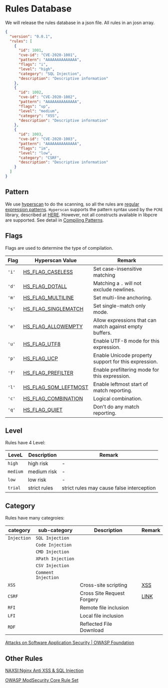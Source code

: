 # Rules Database

We will release the rules database in a json file. All rules in an josn array.

```json
{
  "version": "0.0.1",
  "rules": [
    {
      "id": 1001,
      "cve-id": "CVE-2020-1001",
      "pattern": "AAAAAAAAAAAAAA",
      "flags": "i",
      "level": "high",
      "category": "SQL Injection",
      "description": "Descriptive information"
    },
    {
      "id": 1002,
      "cve-id": "CVE-2020-1002",
      "pattern": "AAAAAAAAAAAAAA",
      "flags": "up",
      "level": "medium",
      "category": "XSS",
      "description": "Descriptive information"
    },
    {
      "id": 1003,
      "cve-id": "CVE-2020-1003",
      "pattern": "AAAAAAAAAAAAAA",
      "flags": "im",
      "level": "low",
      "category": "CSRF",
      "description": "Descriptive information"
    }
  ]
}
```

## Pattern

We use [hyperscan](https://github.com/intel/hyperscan) to do the scanning, so all the rules are [regular expression patterns](https://en.wikipedia.org/wiki/Regular_expression). `Hyperscan` supports the pattern syntax used by the `PCRE`  library, described at [HERE](http://www.pcre.org/). However, not all constructs available in libpcre are supported.  See detail in [Compiling Patterns](http://intel.github.io/hyperscan/dev-reference/compilation.html#pattern-support).

## Flags

Flags are used to determine the type of compilation.

| Flag  | Hyperscan Value                                                                                              | Remark                                                  |
| ----- | ------------------------------------------------------------------------------------------------------------ | ------------------------------------------------------- |
| `'i'` | [HS_FLAG_CASELESS](http://intel.github.io/hyperscan/dev-reference/api_files.html#c.HS_FLAG_CASELESS)         | Set case-insensitive matching                           |
| `'d'` | [HS_FLAG_DOTALL](http://intel.github.io/hyperscan/dev-reference/api_files.html#c.HS_FLAG_DOTALL)             | Matching a `.` will not exclude newlines.               |
| `'m'` | [HS_FLAG_MULTILINE](http://intel.github.io/hyperscan/dev-reference/api_files.html#c.HS_FLAG_MULTILINE)       | Set multi-line anchoring.                               |
| `'s'` | [HS_FLAG_SINGLEMATCH](http://intel.github.io/hyperscan/dev-reference/api_files.html#c.HS_FLAG_SINGLEMATCH)   | Set single-match only mode.                             |
| `'e'` | [HS_FLAG_ALLOWEMPTY](http://intel.github.io/hyperscan/dev-reference/api_files.html#c.HS_FLAG_ALLOWEMPTY)     | Allow expressions that can match against empty buffers. |
| `'u'` | [HS_FLAG_UTF8](http://intel.github.io/hyperscan/dev-reference/api_files.html#c.HS_FLAG_UTF8)                 | Enable UTF-8 mode for this expression.                  |
| `'p'` | [HS_FLAG_UCP](http://intel.github.io/hyperscan/dev-reference/api_files.html#c.HS_FLAG_UCP)                   | Enable Unicode property support for this expression.    |
| `'f'` | [HS_FLAG_PREFILTER](http://intel.github.io/hyperscan/dev-reference/api_files.html#c.HS_FLAG_PREFILTER)       | Enable prefiltering mode for this expression.           |
| `'l'` | [HS_FLAG_SOM_LEFTMOST](http://intel.github.io/hyperscan/dev-reference/api_files.html#c.HS_FLAG_SOM_LEFTMOST) | Enable leftmost start of match reporting.               |
| `'c'` | [HS_FLAG_COMBINATION](http://intel.github.io/hyperscan/dev-reference/api_files.html#c.HS_FLAG_COMBINATION)   | Logical combination.                                    |
| `'q'` | [HS_FLAG_QUIET](http://intel.github.io/hyperscan/dev-reference/api_files.html#c.HS_FLAG_QUIET)               | Don't do any match reporting.                           |

## Level

Rules have 4 Level:

| LeveL    | Description  | Remark                                    |
| -------- | ------------ | ----------------------------------------- |
| `high`   | high risk    | -                                         |
| `medium` | medium risk  | -                                         |
| `low`    | low risk     | -                                         |
| `trial`  | strict rules | strict rules may cause false interception |

## Category

Rules have  many categroies:

| category    | sub-category        | Description                | Remark                                               |
| ----------- | ------------------- | -------------------------- | ---------------------------------------------------- |
| `Injection` | `SQL Injection`     |                            |                                                      |
|             | `Code Injection`    |                            |                                                      |
|             | `CMD Injection`     |                            |                                                      |
|             | `XPath Injection`   |                            |                                                      |
|             | `CSV Injection`     |                            |                                                      |
|             | `Comment Injection` |                            |                                                      |
| `XSS`       |                     | Cross-site scripting       | [XSS](https://owasp.org/www-community/attacks/xss/)  |
| `CSRF`      |                     | Cross Site Request Forgery | [LINK](https://owasp.org/www-community/attacks/csrf) |
| `RFI`       |                     | Remote file inclusion      |                                                      |
| `LFI`       |                     | Local file inclusion       |                                                      |
| `RDF`       |                     | Reflected File Download    |                                                      |

[Attacks on Software Application Security | OWASP Foundation](https://owasp.org/www-community/attacks/)

## Other Rules

[NAXSI:Nginx Anti XSS & SQL Injection](https://github.com/nbs-system/naxsi)

[OWASP ModSecurity Core Rule Set](https://github.com/coreruleset/coreruleset)
